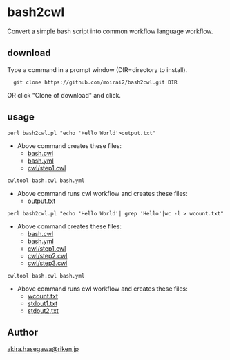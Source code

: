 # bash2cwl

Convert a simple bash script into common workflow language workflow.

## download

Type a command in a prompt window (DIR=directory to install).

```
  git clone https://github.com/moirai2/bash2cwl.git DIR
```
OR click "Clone of download" and click.

## usage

```
perl bash2cwl.pl "echo 'Hello World'>output.txt"
```

* Above command creates these files:
  - [bash.cwl](https://github.com/moirai2/bash2cwl/blob/master/example/01helloworld/bash.cwl)
  - [bash.yml](https://github.com/moirai2/bash2cwl/blob/master/example/01helloworld/bash.yml)
  - [cwl/step1.cwl](https://github.com/moirai2/bash2cwl/blob/master/example/01helloworld/cwl/step1.cwl)

```
cwltool bash.cwl bash.yml
```

* Above command runs cwl workflow and creates these files:
  - [output.txt](https://github.com/moirai2/bash2cwl/blob/master/example/01helloworld/output.txt)

```
perl bash2cwl.pl "echo 'Hello World'| grep 'Hello'|wc -l > wcount.txt"
```

* Above command creates these files:
  - [bash.cwl](https://github.com/moirai2/bash2cwl/blob/master/example/02grepwc/bash.cwl)
  - [bash.yml](https://github.com/moirai2/bash2cwl/blob/master/example/02grepwc/bash.yml)
  - [cwl/step1.cwl](https://github.com/moirai2/bash2cwl/blob/master/example/02grepwc/cwl/step1.cwl)
  - [cwl/step2.cwl](https://github.com/moirai2/bash2cwl/blob/master/example/02grepwc/cwl/step2.cwl)
  - [cwl/step3.cwl](https://github.com/moirai2/bash2cwl/blob/master/example/02grepwc/cwl/step3.cwl)

```
cwltool bash.cwl bash.yml
```

* Above command runs cwl workflow and creates these files:
  - [wcount.txt](https://github.com/moirai2/bash2cwl/blob/master/example/02grepwc/wcount.txt)
  - [stdout1.txt](https://github.com/moirai2/bash2cwl/blob/master/example/02grepwc/stdout1.txt)
  - [stdout2.txt](https://github.com/moirai2/bash2cwl/blob/master/example/02grepwc/stdout2.txt)

## Author

akira.hasegawa@riken.jp
